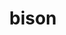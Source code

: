 ---
title: "bison"
layout: cache
category: package
meta: {"versions": ["3.4.2", "3.7.4", "3.7.6", "3.6.4"], "compilers": ["gcc@8.3.1", "gcc@9.3.0", "gcc@8.1.0", "gcc@7.5.0", "intel@19.1.3.304", "gcc@7.3.1", "gcc@8.4.1", "gcc@7.3.0", "gcc@10.3.0"]}
spec_files: 
 - "bison@3.6.4%gcc@9.3.0 arch=linux-ubuntu20.04-x86_64 ^libsigsegv@2.12%gcc@9.3.0 arch=linux-ubuntu20.04-x86_64 ^m4@1.4.18%gcc@9.3.0+sigsegv patches=3877ab5,fc9b616 arch=linux-ubuntu20.04-x86_64": spec-0.json
 - "bison@3.7.6%intel@19.1.3.304 arch=cray-cnl7-haswell ^libsigsegv@2.12%intel@19.1.3.304 arch=cray-cnl7-haswell ^m4@1.4.18%intel@19.1.3.304+sigsegv patches=3877ab5,fc9b616 arch=cray-cnl7-haswell": spec-1.json
 - "bison@3.7.4%gcc@9.3.0 arch=linux-ubuntu20.04-x86_64 ^libsigsegv@2.12%gcc@9.3.0 arch=linux-ubuntu20.04-x86_64 ^m4@1.4.18%gcc@9.3.0+sigsegv patches=3877ab5,fc9b616 arch=linux-ubuntu20.04-x86_64": spec-2.json
 - "bison@3.7.4%gcc@7.5.0 arch=linux-ubuntu18.04-ppc64le ^libsigsegv@2.12%gcc@7.5.0 arch=linux-ubuntu18.04-ppc64le ^m4@1.4.18%gcc@7.5.0+sigsegv patches=3877ab5,fc9b616 arch=linux-ubuntu18.04-ppc64le": spec-3.json
 - "bison@3.4.2%gcc@7.3.0 patches=89aa362 arch=linux-ubuntu18.04-x86_64 ^libsigsegv@2.12%gcc@7.3.0 arch=linux-ubuntu18.04-x86_64 ^m4@1.4.18%gcc@7.3.0+sigsegv patches=3877ab5,fc9b616 arch=linux-ubuntu18.04-x86_64": spec-4.json
 - "bison@3.4.2%gcc@7.3.0 patches=89aa362 arch=linux-rhel8-x86_64 ^libsigsegv@2.12%gcc@7.3.0 arch=linux-rhel8-x86_64 ^m4@1.4.18%gcc@7.3.0+sigsegv patches=3877ab5,fc9b616 arch=linux-rhel8-x86_64": spec-5.json
 - "bison@3.7.4%gcc@8.1.0 arch=linux-rhel7-x86_64 ^libsigsegv@2.12%gcc@8.1.0 arch=linux-rhel7-x86_64 ^m4@1.4.18%gcc@8.1.0+sigsegv patches=3877ab5,fc9b616 arch=linux-rhel7-x86_64": spec-6.json
 - "bison@3.7.6%gcc@8.3.1 arch=linux-rhel8-x86_64 ^libsigsegv@2.12%gcc@8.3.1 arch=linux-rhel8-x86_64 ^m4@1.4.18%gcc@8.3.1+sigsegv patches=3877ab5,fc9b616 arch=linux-rhel8-x86_64": spec-7.json
 - "bison@3.7.4%gcc@8.1.0 arch=linux-rhel7-ppc64le ^libsigsegv@2.12%gcc@8.1.0 arch=linux-rhel7-ppc64le ^m4@1.4.18%gcc@8.1.0+sigsegv patches=3877ab5,fc9b616 arch=linux-rhel7-ppc64le": spec-8.json
 - "bison@3.7.6%gcc@9.3.0 arch=linux-ubuntu20.04-x86_64 ^libsigsegv@2.13%gcc@9.3.0 arch=linux-ubuntu20.04-x86_64 ^m4@1.4.19%gcc@9.3.0+sigsegv arch=linux-ubuntu20.04-x86_64": spec-9.json
 - "bison@3.4.2%gcc@7.3.0 patches=89aa362 arch=linux-rhel7-ppc64le ^libsigsegv@2.12%gcc@7.3.0 arch=linux-rhel7-ppc64le ^m4@1.4.18%gcc@7.3.0+sigsegv patches=3877ab5,fc9b616 arch=linux-rhel7-ppc64le": spec-10.json
 - "bison@3.7.6%gcc@9.3.0 arch=linux-ubuntu20.04-ppc64le ^libsigsegv@2.12%gcc@9.3.0 arch=linux-ubuntu20.04-ppc64le ^m4@1.4.18%gcc@9.3.0+sigsegv patches=3877ab5,fc9b616 arch=linux-ubuntu20.04-ppc64le": spec-11.json
 - "bison@3.7.6%gcc@10.3.0 arch=linux-ubuntu21.04-ppc64le ^libsigsegv@2.13%gcc@10.3.0 arch=linux-ubuntu21.04-ppc64le ^m4@1.4.19%gcc@10.3.0+sigsegv arch=linux-ubuntu21.04-ppc64le": spec-12.json
 - "bison@3.4.2%gcc@7.3.0 patches=89aa362 arch=linux-rhel7-x86_64 ^libsigsegv@2.12%gcc@7.3.0 arch=linux-rhel7-x86_64 ^m4@1.4.18%gcc@7.3.0+sigsegv patches=3877ab5,fc9b616 arch=linux-rhel7-x86_64": spec-13.json
 - "bison@3.7.6%gcc@7.5.0 arch=linux-ubuntu18.04-x86_64 ^libsigsegv@2.13%gcc@7.5.0 arch=linux-ubuntu18.04-x86_64 ^m4@1.4.19%gcc@7.5.0+sigsegv arch=linux-ubuntu18.04-x86_64": spec-14.json
 - "bison@3.7.6%gcc@9.3.0 arch=linux-rhel7-ppc64le ^libsigsegv@2.13%gcc@9.3.0 arch=linux-rhel7-ppc64le ^m4@1.4.19%gcc@9.3.0+sigsegv arch=linux-rhel7-ppc64le": spec-15.json
 - "bison@3.7.6%gcc@8.3.1 arch=linux-rhel8-ppc64le ^libsigsegv@2.13%gcc@8.3.1 arch=linux-rhel8-ppc64le ^m4@1.4.19%gcc@8.3.1+sigsegv arch=linux-rhel8-ppc64le": spec-16.json
 - "bison@3.7.6%gcc@7.5.0 arch=linux-ubuntu18.04-ppc64le ^libsigsegv@2.12%gcc@7.5.0 arch=linux-ubuntu18.04-ppc64le ^m4@1.4.18%gcc@7.5.0+sigsegv patches=3877ab5,fc9b616 arch=linux-ubuntu18.04-ppc64le": spec-17.json
 - "bison@3.7.6%gcc@8.1.0 arch=linux-rhel7-ppc64le ^libsigsegv@2.12%gcc@8.1.0 arch=linux-rhel7-ppc64le ^m4@1.4.18%gcc@8.1.0+sigsegv patches=3877ab5,fc9b616 arch=linux-rhel7-ppc64le": spec-18.json
 - "bison@3.7.6%gcc@8.4.1 arch=linux-rhel8-x86_64 ^libsigsegv@2.13%gcc@8.4.1 arch=linux-rhel8-x86_64 ^m4@1.4.19%gcc@8.4.1+sigsegv arch=linux-rhel8-x86_64": spec-19.json
 - "bison@3.6.4%gcc@8.3.1 arch=linux-rhel8-x86_64 ^libsigsegv@2.12%gcc@8.3.1 arch=linux-rhel8-x86_64 ^m4@1.4.18%gcc@8.3.1+sigsegv patches=3877ab5,fc9b616 arch=linux-rhel8-x86_64": spec-20.json
 - "bison@3.7.4%gcc@8.3.1 arch=linux-rhel8-x86_64 ^libsigsegv@2.12%gcc@8.3.1 arch=linux-rhel8-x86_64 ^m4@1.4.18%gcc@8.3.1+sigsegv patches=3877ab5,fc9b616 arch=linux-rhel8-x86_64": spec-21.json
 - "bison@3.7.6%gcc@8.3.1 arch=linux-rhel8-ppc64le ^libsigsegv@2.12%gcc@8.3.1 arch=linux-rhel8-ppc64le ^m4@1.4.18%gcc@8.3.1+sigsegv patches=3877ab5,fc9b616 arch=linux-rhel8-ppc64le": spec-22.json
 - "bison@3.7.6%gcc@10.3.0 arch=linux-ubuntu21.04-x86_64 ^libsigsegv@2.13%gcc@10.3.0 arch=linux-ubuntu21.04-x86_64 ^m4@1.4.19%gcc@10.3.0+sigsegv arch=linux-ubuntu21.04-x86_64": spec-23.json
 - "bison@3.7.6%gcc@9.3.0 arch=cray-cnl7-haswell ^libsigsegv@2.12%gcc@9.3.0 arch=cray-cnl7-haswell ^m4@1.4.18%gcc@9.3.0+sigsegv patches=3877ab5,fc9b616 arch=cray-cnl7-haswell": spec-24.json
 - "bison@3.4.2%gcc@7.3.0 patches=89aa362 arch=linux-centos8-x86_64 ^libsigsegv@2.12%gcc@7.3.0 arch=linux-centos8-x86_64 ^m4@1.4.18%gcc@7.3.0+sigsegv patches=3877ab5,fc9b616 arch=linux-centos8-x86_64": spec-25.json
 - "bison@3.7.6%gcc@7.5.0 arch=linux-ubuntu18.04-ppc64le ^libsigsegv@2.13%gcc@7.5.0 arch=linux-ubuntu18.04-ppc64le ^m4@1.4.19%gcc@7.5.0+sigsegv arch=linux-ubuntu18.04-ppc64le": spec-26.json
 - "bison@3.7.6%gcc@8.4.1 arch=linux-rhel8-ppc64le ^libsigsegv@2.13%gcc@8.4.1 arch=linux-rhel8-ppc64le ^m4@1.4.19%gcc@8.4.1+sigsegv arch=linux-rhel8-ppc64le": spec-27.json
 - "bison@3.4.2%gcc@7.3.0 patches=89aa362 arch=linux-centos7-x86_64 ^libsigsegv@2.12%gcc@7.3.0 arch=linux-centos7-x86_64 ^m4@1.4.18%gcc@7.3.0+sigsegv patches=3877ab5,fc9b616 arch=linux-centos7-x86_64": spec-28.json
 - "bison@3.7.6%gcc@8.1.0 arch=linux-rhel7-x86_64 ^libsigsegv@2.12%gcc@8.1.0 arch=linux-rhel7-x86_64 ^m4@1.4.18%gcc@8.1.0+sigsegv patches=3877ab5,fc9b616 arch=linux-rhel7-x86_64": spec-29.json
 - "bison@3.4.2%gcc@7.3.0 patches=89aa362 arch=linux-centos7-ppc64le ^libsigsegv@2.12%gcc@7.3.0 arch=linux-centos7-ppc64le ^m4@1.4.18%gcc@7.3.0+sigsegv patches=3877ab5,fc9b616 arch=linux-centos7-ppc64le": spec-30.json
 - "bison@3.7.6%gcc@9.3.0 arch=linux-ubuntu20.04-x86_64 ^libsigsegv@2.12%gcc@9.3.0 arch=linux-ubuntu20.04-x86_64 ^m4@1.4.19%gcc@9.3.0+sigsegv arch=linux-ubuntu20.04-x86_64": spec-31.json
 - "bison@3.6.4%gcc@8.1.0 arch=linux-rhel7-x86_64 ^libsigsegv@2.12%gcc@8.1.0 arch=linux-rhel7-x86_64 ^m4@1.4.18%gcc@8.1.0+sigsegv patches=3877ab5,fc9b616 arch=linux-rhel7-x86_64": spec-32.json
 - "bison@3.7.6%gcc@9.3.0 arch=linux-ubuntu20.04-ppc64le ^libsigsegv@2.13%gcc@9.3.0 arch=linux-ubuntu20.04-ppc64le ^m4@1.4.19%gcc@9.3.0+sigsegv arch=linux-ubuntu20.04-ppc64le": spec-33.json
 - "bison@3.7.4%gcc@7.5.0 arch=linux-ubuntu18.04-x86_64 ^libsigsegv@2.12%gcc@7.5.0 arch=linux-ubuntu18.04-x86_64 ^m4@1.4.18%gcc@7.5.0+sigsegv patches=3877ab5,fc9b616 arch=linux-ubuntu18.04-x86_64": spec-34.json
 - "bison@3.6.4%gcc@7.5.0 arch=linux-ubuntu18.04-x86_64 ^libsigsegv@2.12%gcc@7.5.0 arch=linux-ubuntu18.04-x86_64 ^m4@1.4.18%gcc@7.5.0+sigsegv patches=3877ab5,fc9b616 arch=linux-ubuntu18.04-x86_64": spec-35.json
 - "bison@3.4.2%gcc@7.3.0 patches=89aa362 arch=linux-ubuntu18.04-ppc64le ^libsigsegv@2.12%gcc@7.3.0 arch=linux-ubuntu18.04-ppc64le ^m4@1.4.18%gcc@7.3.0+sigsegv patches=3877ab5,fc9b616 arch=linux-ubuntu18.04-ppc64le": spec-36.json
 - "bison@3.7.6%gcc@9.3.0 arch=linux-rhel7-x86_64 ^libsigsegv@2.12%gcc@9.3.0 arch=linux-rhel7-x86_64 ^m4@1.4.18%gcc@9.3.0+sigsegv patches=3877ab5,fc9b616 arch=linux-rhel7-x86_64": spec-37.json
 - "bison@3.7.4%gcc@7.3.1 arch=linux-amzn2-x86_64 ^libsigsegv@2.12%gcc@7.3.1 arch=linux-amzn2-x86_64 ^m4@1.4.18%gcc@7.3.1+sigsegv patches=3877ab5,fc9b616 arch=linux-amzn2-x86_64": spec-38.json
 - "bison@3.7.4%gcc@9.3.0 arch=linux-ubuntu20.04-ppc64le ^libsigsegv@2.12%gcc@9.3.0 arch=linux-ubuntu20.04-ppc64le ^m4@1.4.18%gcc@9.3.0+sigsegv patches=3877ab5,fc9b616 arch=linux-ubuntu20.04-ppc64le": spec-39.json
 - "bison@3.7.6%gcc@9.3.0 arch=linux-rhel7-x86_64 ^libsigsegv@2.13%gcc@9.3.0 arch=linux-rhel7-x86_64 ^m4@1.4.19%gcc@9.3.0+sigsegv arch=linux-rhel7-x86_64": spec-40.json
 - "bison@3.7.4%gcc@8.3.1 arch=linux-rhel8-ppc64le ^libsigsegv@2.12%gcc@8.3.1 arch=linux-rhel8-ppc64le ^m4@1.4.18%gcc@8.3.1+sigsegv patches=3877ab5,fc9b616 arch=linux-rhel8-ppc64le": spec-41.json
 - "bison@3.7.6%gcc@9.3.0 arch=linux-rhel7-ppc64le ^libsigsegv@2.12%gcc@9.3.0 arch=linux-rhel7-ppc64le ^m4@1.4.18%gcc@9.3.0+sigsegv patches=3877ab5,fc9b616 arch=linux-rhel7-ppc64le": spec-42.json
 - "bison@3.7.6%gcc@9.3.0 arch=linux-ubuntu20.04-x86_64 ^libsigsegv@2.12%gcc@9.3.0 arch=linux-ubuntu20.04-x86_64 ^m4@1.4.18%gcc@9.3.0+sigsegv patches=3877ab5,fc9b616 arch=linux-ubuntu20.04-x86_64": spec-43.json
 - "bison@3.7.6%gcc@7.5.0 arch=linux-ubuntu18.04-x86_64 ^libsigsegv@2.12%gcc@7.5.0 arch=linux-ubuntu18.04-x86_64 ^m4@1.4.18%gcc@7.5.0+sigsegv patches=3877ab5,fc9b616 arch=linux-ubuntu18.04-x86_64": spec-44.json
 - "bison@3.7.6%gcc@8.3.1 arch=linux-rhel8-x86_64 ^libsigsegv@2.13%gcc@8.3.1 arch=linux-rhel8-x86_64 ^m4@1.4.19%gcc@8.3.1+sigsegv arch=linux-rhel8-x86_64": spec-45.json

---